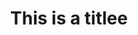 ---
hruid: test-v2
version: 3
language: nl
title: "This is a titlee"
description: "This is a description"
keywords: ["voorbeeld", "voorbeeld2"]
educational_goals: [
    {source: Source, id: id}, 
    {source: Source2, id: id2}
]
copyright: dwengo
licence: dwengo
content_type: audio/mpeg
available: true
target_ages: [10, 11, 12, 13, 14]
difficulty: 3
return_value: {
    callback_url: callback-url-example,
    callback_schema: {
        att: test,
        att2: test2
    }
}
content_location: example-location
estimated_time: 20
skos_concepts: [
    'http://ilearn.ilabt.imec.be/vocab/curr1/s-computers-en-systemen'
]
teacher_exclusive: true
---